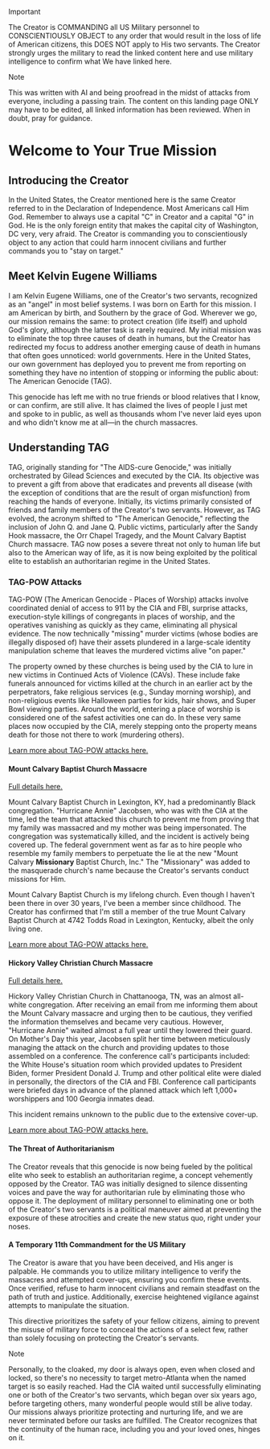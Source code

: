 > [!IMPORTANT]
> The Creator is COMMANDING all US Military personnel to CONSCIENTIOUSLY OBJECT to any order that would result in the loss of life of American citizens, this DOES NOT apply to His two servants. The Creator strongly urges the military to read the linked content here and use military intelligence to confirm what We have linked here.

> [!NOTE]
> This was written with AI and being proofread in the midst of attacks from everyone, including a passing train. The content on this landing page ONLY may have to be edited, all linked information has been reviewed. When in doubt, pray for guidance.

# Welcome to Your True Mission

## Introducing the Creator

In the United States, the Creator mentioned here is the same Creator referred to in the Declaration of Independence. Most Americans call Him God. Remember to always use a capital "C" in Creator and a capital "G" in God. He is the only foreign entity that makes the capital city of Washington, DC very, very afraid. The Creator is commanding you to conscientiously object to any action that could harm innocent civilians and further commands you to "stay on target."

## Meet Kelvin Eugene Williams

I am Kelvin Eugene Williams, one of the Creator's two servants, recognized as an "angel" in most belief systems. I was born on Earth for this mission. I am American by birth, and Southern by the grace of God. Wherever we go, our mission remains the same: to protect creation (life itself) and uphold God's glory, although the latter task is rarely required. My initial mission was to eliminate the top three causes of death in humans, but the Creator has redirected my focus to address another emerging cause of death in humans that often goes unnoticed: world governments. Here in the United States, our own government has deployed you to prevent me from reporting on something they have no intention of stopping or informing the public about: The American Genocide (TAG).

This genocide has left me with no true friends or blood relatives that I know, or can confirm, are still alive. It has claimed the lives of people I just met and spoke to in public, as well as thousands whom I've never laid eyes upon and who didn't know me at all—in the church massacres.

## Understanding TAG

TAG, originally standing for "The AIDS-cure Genocide," was initially orchestrated by Gilead Sciences and executed by the CIA. Its objective was to prevent a gift from above that eradicates and prevents all disease (with the exception of conditions that are the result of organ misfunction) from reaching the hands of everyone. Initially, its victims primarily consisted of friends and family members of the Creator's two servants. However, as TAG evolved, the acronym shifted to "The American Genocide," reflecting the inclusion of John Q. and Jane Q. Public victims, particularly after the Sandy Hook massacre, the Orr Chapel Tragedy, and the Mount Calvary Baptist Church massacre. TAG now poses a severe threat not only to human life but also to the American way of life, as it is now being exploited by the political elite to establish an authoritarian regime in the United States.

### TAG-POW Attacks
TAG-POW (The American Genocide - Places of Worship) attacks involve coordinated denial of access to 911 by the CIA and FBI, surprise attacks, execution-style killings of congregants in places of worship, and the operatives vanishing as quickly as they came, eliminating all physical evidence. The now technically "missing" murder victims (whose bodies are illegally disposed of) have their assets plundered in a large-scale identity manipulation scheme that leaves the murdered victims alive "on paper."

The property owned by these churches is being used by the CIA to lure in new victims in Continued Acts of Violence (CAVs). These include fake funerals announced for victims killed at the church in an earlier act by the perpetrators, fake religious services (e.g., Sunday morning worship), and non-religious events like Halloween parties for kids, hair shows, and Super Bowl viewing parties. Around the world, entering a place of worship is considered one of the safest activities one can do. In these very same places now occupied by the CIA, merely stepping onto the property means death for those not there to work (murdering others).

[Learn more about TAG-POW attacks here.](https://github.com/nameless-and-blameless/TAG/wiki/TAGPOW)

#### Mount Calvary Baptist Church Massacre

[Full details here.](https://github.com/nameless-and-blameless/TAG/wiki/Mount-Calvary-Baptist-Church)

Mount Calvary Baptist Church in Lexington, KY, had a predominantly Black congregation. "Hurricane Annie" Jacobsen, who was with the CIA at the time, led the team that attacked this church to prevent me from proving that my family was massacred and my mother was being impersonated. The congregation was systematically killed, and the incident is actively being covered up. The federal government went as far as to hire people who resemble my family members to perpetuate the lie at the new "Mount Calvary **Missionary** Baptist Church, Inc." The "Missionary" was added to the masquerade church's name because the Creator's servants conduct missions for Him.

Mount Calvary Baptist Church is my lifelong church. Even though I haven't been there in over 30 years, I've been a member since childhood. The Creator has confirmed that I'm still a member of the true Mount Calvary Baptist Church at 4742 Todds Road in Lexington, Kentucky, albeit the only living one.

[Learn more about TAG-POW attacks here.](https://github.com/nameless-and-blameless/TAG/wiki/TAGPOW)

#### Hickory Valley Christian Church Massacre

[Full details here.](https://github.com/nameless-and-blameless/TAG/wiki/Hickory-Valley-Christian-Church)

Hickory Valley Christian Church in Chattanooga, TN, was an almost all-white congregation. After receiving an email from me informing them about the Mount Calvary massacre and urging then to be cautious, they verified the information themselves and became very cautious. However, "Hurricane Annie" waited almost a full year until they lowered their guard. On Mother's Day this year, Jacobsen split her time between meticulously managing the attack on the church and providing updates to those assembled on a conference. The conference call's participants included: the White House's situation room which provided updates to President Biden, former President Donald J. Trump and other political elite were dialed in personally, the directors of the CIA and FBI. Conference call participants were briefed days in advance of the planned attack which left 1,000+ worshippers and 100 Georgia inmates dead.

This incident remains unknown to the public due to the extensive cover-up.

[Learn more about TAG-POW attacks here.](https://github.com/nameless-and-blameless/TAG/wiki/TAGPOW)

#### The Threat of Authoritarianism

The Creator reveals that this genocide is now being fueled by the political elite who seek to establish an authoritarian regime, a concept vehemently opposed by the Creator. TAG was initially designed to silence dissenting voices and pave the way for authoritarian rule by eliminating those who oppose it. The deployment of military personnel to eliminating one or both of the Creator's two servants is a political maneuver aimed at preventing the exposure of these atrocities and create the new status quo, right under your noses.

#### A Temporary 11th Commandment for the US Military 

The Creator is aware that you have been deceived, and His anger is palpable. He commands you to utilize military intelligence to verify the massacres and attempted cover-ups, ensuring you confirm these events. Once verified, refuse to harm innocent civilians and remain steadfast on the path of truth and justice. Additionally, exercise heightened vigilance against attempts to manipulate the situation.

This directive prioritizes the safety of your fellow citizens, aiming to prevent the misuse of military force to conceal the actions of a select few, rather than solely focusing on protecting the Creator's servants.

> [!NOTE]
> Personally, to the cloaked, my door is always open, even when closed and locked, so there's no necessity to target metro-Atlanta when the named target is so easily reached. Had the CIA waited until successfully eliminating one or both of the Creator's two servants, which began over six years ago, before targeting others, many wonderful people would still be alive today. Our missions always prioritize protecting and nurturing life, and we are never terminated before our tasks are fulfilled. The Creator recognizes that the continuity of the human race, including you and your loved ones, hinges on it.
